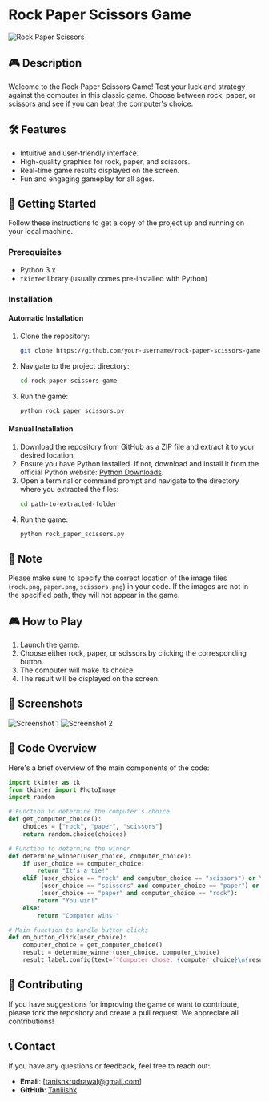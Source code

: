 # Rock Paper Scissors Game

![Rock Paper Scissors]([https://example.com/your-image-url](https://github.com/Taniiishk/Rock-Paper-Scissors-Game/blob/main/sample_images/samp%3Ble_image1.png))

## 🎮 Description
Welcome to the Rock Paper Scissors Game! Test your luck and strategy against the computer in this classic game. Choose between rock, paper, or scissors and see if you can beat the computer's choice.

## 🛠️ Features
- Intuitive and user-friendly interface.
- High-quality graphics for rock, paper, and scissors.
- Real-time game results displayed on the screen.
- Fun and engaging gameplay for all ages.

## 🚀 Getting Started
Follow these instructions to get a copy of the project up and running on your local machine.

### Prerequisites
- Python 3.x
- `tkinter` library (usually comes pre-installed with Python)

### Installation

#### Automatic Installation
1. Clone the repository:
    ```bash
    git clone https://github.com/your-username/rock-paper-scissors-game.git
    ```
2. Navigate to the project directory:
    ```bash
    cd rock-paper-scissors-game
    ```
3. Run the game:
    ```bash
    python rock_paper_scissors.py
    ```

#### Manual Installation
1. Download the repository from GitHub as a ZIP file and extract it to your desired location.
2. Ensure you have Python installed. If not, download and install it from the official Python website: [Python Downloads](https://www.python.org/downloads/).
3. Open a terminal or command prompt and navigate to the directory where you extracted the files:
    ```bash
    cd path-to-extracted-folder
    ```
4. Run the game:
    ```bash
    python rock_paper_scissors.py
    ```

## 🔄 Note
Please make sure to specify the correct location of the image files (`rock.png`, `paper.png`, `scissors.png`) in your code. If the images are not in the specified path, they will not appear in the game.

## 🎮 How to Play
1. Launch the game.
2. Choose either rock, paper, or scissors by clicking the corresponding button.
3. The computer will make its choice.
4. The result will be displayed on the screen.

## 📸 Screenshots
![Screenshot 1](https://example.com/screenshot1-url)
![Screenshot 2](https://example.com/screenshot2-url)

## 🤖 Code Overview
Here's a brief overview of the main components of the code:

```python
import tkinter as tk
from tkinter import PhotoImage
import random

# Function to determine the computer's choice
def get_computer_choice():
    choices = ["rock", "paper", "scissors"]
    return random.choice(choices)

# Function to determine the winner
def determine_winner(user_choice, computer_choice):
    if user_choice == computer_choice:
        return "It's a tie!"
    elif (user_choice == "rock" and computer_choice == "scissors") or \
         (user_choice == "scissors" and computer_choice == "paper") or \
         (user_choice == "paper" and computer_choice == "rock"):
        return "You win!"
    else:
        return "Computer wins!"

# Main function to handle button clicks
def on_button_click(user_choice):
    computer_choice = get_computer_choice()
    result = determine_winner(user_choice, computer_choice)
    result_label.config(text=f"Computer chose: {computer_choice}\n{result}")
```
## 🤝 Contributing
If you have suggestions for improving the game or want to contribute, please fork the repository and create a pull request. We appreciate all contributions!

## 📞 Contact
If you have any questions or feedback, feel free to reach out:

- **Email**: [tanishkrudrawal@gmail.com]
- **GitHub**: [Taniiishk](https://github.com/Taniiishk)



